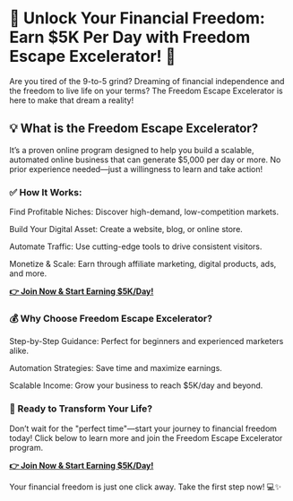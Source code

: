 # 🚀 Unlock Your Financial Freedom: Earn $5K Per Day with Freedom Escape Excelerator! 🚀

Are you tired of the 9-to-5 grind? Dreaming of financial independence and the freedom to live life on your terms? The Freedom Escape Excelerator is here to make that dream a reality!

## 💡 What is the Freedom Escape Excelerator?

It’s a proven online program designed to help you build a scalable, automated online business that can generate $5,000 per day or more. No prior experience needed—just a willingness to learn and take action!

### ✅ How It Works:

Find Profitable Niches: Discover high-demand, low-competition markets.

Build Your Digital Asset: Create a website, blog, or online store.

Automate Traffic: Use cutting-edge tools to drive consistent visitors.

Monetize & Scale: Earn through affiliate marketing, digital products, ads, and more.

[**👉 Join Now & Start Earning $5K/Day!**](https://jvz6.com/c/3127013/415009/)

### 💰 Why Choose Freedom Escape Excelerator?

Step-by-Step Guidance: Perfect for beginners and experienced marketers alike.

Automation Strategies: Save time and maximize earnings.

Scalable Income: Grow your business to reach $5K/day and beyond.

### 🌟 Ready to Transform Your Life?

Don’t wait for the "perfect time"—start your journey to financial freedom today! Click below to learn more and join the Freedom Escape Excelerator program.

[**👉 Join Now & Start Earning $5K/Day!**](https://jvz6.com/c/3127013/415009/)

Your financial freedom is just one click away. Take the first step now! 💻✨
